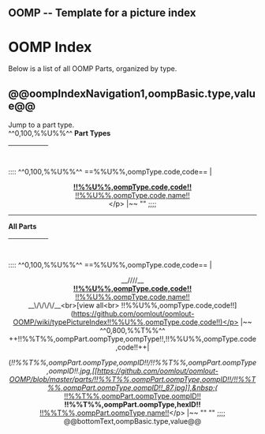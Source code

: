 ## OOMP -- Template for a picture index
OOMP Index    
=========================   
Below is a list of all OOMP Parts, organized by type.

@@oompIndexNavigation1,oompBasic.type,value@@   
--------------------------------------------------------------
Jump to a part type.   
^^0,100,%%U%%^^
__Part Types__

| &nbsp; | &nbsp; | &nbsp; | &nbsp; |
| --------- | --------- | --------- | --------- |
::::
^^0,100,%%U%%^^
==%%U%%,oompType.code,code==
| <p align="center">[__!!%%U%%,oompType.code,code!!__<br> !!%%U%%,oompType.code,name!!<br>](https://github.com/oomlout/oomlout-OOMP/wiki/typePictureIndex!!%%U%%,oompType.code,code!!)</p> |~~
""
;;;;

--------------------------------------------------------------
__All Parts__

| &nbsp; | &nbsp; | &nbsp; | &nbsp; |
| --------- | --------- | --------- | --------- |
::::
^^0,100,%%U%%^^
==%%U%%,oompType.code,code==
| <p align="center">__/\/\/\/\__<br>[__!!%%U%%,oompType.code,code!!__<br> !!%%U%%,oompType.code,name!!<br>](https://github.com/oomlout/oomlout-OOMP/wiki/typePictureIndex!!%%U%%,oompType.code,code!!)__\/\/\/\/__<br>[view all<br> !!%%U%%,oompType.code,code!!](https://github.com/oomlout/oomlout-OOMP/wiki/typePictureIndex!!%%U%%,oompType.code,code!!)</p> |~~
^^0,800,%%T%%^^
++!!%%T%%,oompPart.oompType,oompType!!,!!%%U%%,oompType.code,code!!++| <p align="center"> (*!!%%T%%,oompPart.oompType,oompID!!/!!%%T%%,oompPart.oompType,oompID!!.jpg,[[https://github.com/oomlout/oomlout-OOMP/blob/master/parts/!!%%T%%,oompPart.oompType,oompID!!/!!%%T%%,oompPart.oompType,oompID!!_87.jpg]],&nbsp;(* <br> [!!%%T%%,oompPart.oompType,oompID!!](https://github.com/oomlout/oomlout-OOMP/wiki/!!%%T%%,oompPart.oompType,oompID!!) <br /> __!!%%T%%,oompPart.oompType,hexID!!__ <br>  [!!%%T%%,oompPart.oompType,name!!](https://github.com/oomlout/oomlout-OOMP/wiki/!!%%T%%,oompPart.oompType,oompID!!)</p> |~~
""
""
;;;;
@@bottomText,oompBasic.type,value@@   
